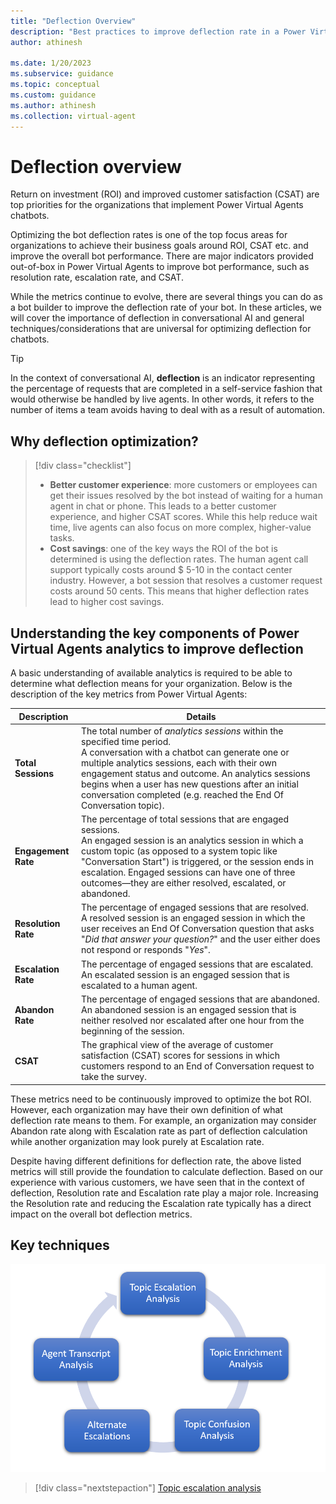 ```yaml
---
title: "Deflection Overview"
description: "Best practices to improve deflection rate in a Power Virtual Agents chatbot"
author: athinesh

ms.date: 1/20/2023
ms.subservice: guidance
ms.topic: conceptual
ms.custom: guidance
ms.author: athinesh
ms.collection: virtual-agent
---
```

# Deflection overview

Return on investment (ROI) and improved customer satisfaction (CSAT) are top priorities for the organizations that implement Power Virtual Agents chatbots. 

Optimizing the bot deflection rates is one of the top focus areas for organizations to achieve their business goals around ROI, CSAT etc. and improve the overall bot performance. There are major indicators provided out-of-box in Power Virtual Agents to improve bot performance, such as resolution rate, escalation rate, and CSAT. 

While the metrics continue to evolve, there are several things you can do as a bot builder to improve the deflection rate of your bot. In these articles, we will cover the importance of deflection in conversational AI and general techniques/considerations that are universal for optimizing deflection for chatbots.  

> [!TIP]
> In the context of conversational AI, **deflection** is an indicator representing the percentage of requests that are completed in a self-service fashion that would otherwise be handled by live agents. In other words, it refers to the number of items a team avoids having to deal with as a result of automation.

## Why deflection optimization?

> [!div class="checklist"]
> * **Better customer experience**: more customers or employees can get their issues resolved by the bot instead of waiting for a human agent in chat or phone. This leads to a better customer experience, and higher CSAT scores. While this help reduce wait time, live agents can also focus on more complex, higher-value tasks.
> * **Cost savings**: one of the key ways the ROI of the bot is determined is using the deflection rates. The human agent call support typically costs around $ 5-10 in the contact center industry. However, a bot session that resolves a customer request costs around 50 cents. This means that higher deflection rates lead to higher cost savings.

## Understanding the key components of Power Virtual Agents analytics to improve deflection
A basic understanding of available analytics is required to be able to determine what deflection means for your organization. Below is the description of the key metrics from Power Virtual Agents:

|Description                     |Details                           |
|--------------------------------|----------------------------------|
| **Total Sessions**  | The total number of *analytics sessions* within the specified time period. <br> A conversation with a chatbot can generate one or multiple analytics sessions, each with their own engagement status and outcome. An analytics sessions begins when a user has new questions after an initial conversation completed (e.g. reached the End Of Conversation topic). |
|  **Engagement Rate** | The percentage of total sessions that are engaged sessions. <br> An engaged session is an analytics session in which a custom topic (as opposed to a system topic like "Conversation Start") is triggered, or the session ends in escalation. Engaged sessions can have one of three outcomes—they are either resolved, escalated, or abandoned. |
|  **Resolution Rate**  | The percentage of engaged sessions that are resolved. <br> A resolved session is an engaged session in which the user receives an End Of Conversation question that asks "*Did that answer your question?*" and the user either does not respond or responds "*Yes*". |
|  **Escalation Rate**  | The percentage of engaged sessions that are escalated. <br> An escalated session is an engaged session that is escalated to a human agent. |
|  **Abandon Rate** | The percentage of engaged sessions that are abandoned. <br> An abandoned session is an engaged session that is neither resolved nor escalated after one hour from the beginning of the session. |
|  **CSAT**  | The graphical view of the average of customer satisfaction (CSAT) scores for sessions in which customers respond to an End of Conversation request to take the survey.  |

These metrics need to be continuously improved to optimize the bot ROI. However, each organization may have their own definition of what deflection rate means to them. For example, an organization may consider Abandon rate along with Escalation rate as part of deflection calculation while another organization may look purely at Escalation rate. 

Despite having different definitions for deflection rate, the above listed metrics will still provide the foundation to calculate deflection.
Based on our experience with various customers, we have seen that in the context of deflection, Resolution rate and Escalation rate play a major role. Increasing the Resolution rate and reducing the Escalation rate typically has a direct impact on the overall bot deflection metrics.

## Key techniques
![deflection playbook techniques](./media/introduction/df-key-techniques.png)

> [!div class="nextstepaction"]
> [Topic escalation analysis](deflection-topic-escalation-analysis.md)